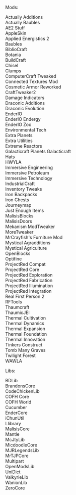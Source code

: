 Mods:

  Actually Additions  
  Actually Baubles  
  AE2 Stuff  
  AppleSkin  
  Applied Energistics 2  
  Baubles  
  BiblioCraft  
  Botania  
  BuildCraft  
  Chisel  
  Clumps  
  ComputerCraft Tweaked  
  Connected Textures Mod  
  Cosmetic Armor Reworked  
  CraftTweaker2  
  Damage Indicators  
  Draconic Additions  
  Draconic Evolution  
  EnderIO  
  EnderIO Endergy  
  EnderIO Zoo  
  Environmental Tech  
  Extra Planets  
  Extra Utilities  
  Extreme Reactors  
  Galacticraft  Planets
  Galacticraft  
  Hats  
  HWYLA  
  Immersive Engineering  
  Immersive Petroleum  
  Immersive Technology  
  IndustrialCraft  
  Inventory Tweaks  
  Iron Backpacks  
  Iron Chests  
  Journeymap  
  Just Enough Items  
  MalisisBlocks  
  MalisisDoors  
  Mekanism 
  ModTweaker  
  MoreTweaker  
  MrCrayfish's Furniture Mod  
  Mystical Agradditions  
  Mystical Agriculture  
  OpenBlocks  
  Optifine  
  ProjectRed Compat  
  ProjectRed Core  
  ProjectRed Exploration  
  ProjectRed Fabrication  
  ProjectRed Illumination  
  ProjectRed Integration  
  Real First Person 2  
  RFTools  
  Thaumcraft  
  ThaumicJEI  
  Thermal Cultivation  
  Thermal Dynamics  
  Thermal Expansion  
  Thermal Foundation  
  Thermal Innovation  
  Tinkers Construct  
  Tomb Many Graves  
  Twilight Forest  
  WAWLA  

Libs:

  BDLib  
  BrandonsCore  
  CodeChickenLib  
  COFH Core  
  COFH World  
  Cucumber  
  EnderCore  
  iChunUtil  
  Llibrary  
  MalisisCore  
  Mantle  
  McJtyLib  
  MicdoodleCore  
  MJRLegendsLib  
  MrTJPCore  
  Multipart  
  OpenModsLib  
  UniDict  
  ValkyrieLib  
  WanionLib  
  ZeroCore  
